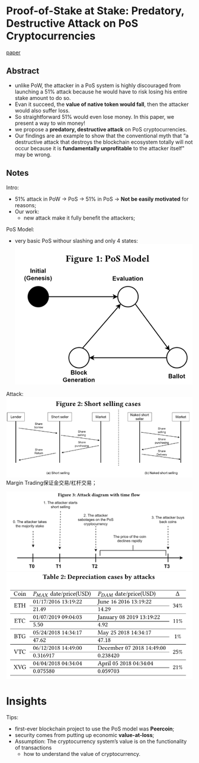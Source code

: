 # Proof-of-Stake at Stake: Predatory, Destructive Attack on PoS Cryptocurrencies
[paper](https://dl.acm.org/doi/pdf/10.1145/3410699.3413791)

## Abstract
- unlike PoW, the attacker in a PoS system is highly discouraged from launching a 51% attack because he would have to risk losing his entire stake amount to do so.
- Evan it succeed, the **value of native token would fall**, then the attacker would also suffer loss.
- So straightforward 51% would even lose money. In this paper, we present a way to win money!
- we propose a **predatory, destructive attack** on PoS cryptocurrencies.
-  Our findings are an example to show that the conventional myth that “a destructive attack that destroys the blockchain ecosystem totally will not occur because it is **fundamentally unprofitable** to the attacker itself" may be wrong.

## Notes
Intro:
- 51% attack in PoW -> PoS -> 51% in PoS -> **Not be easily motivated** for reasons;
- Our work:
    - new attack make it fully benefit the attackers;

PoS Model:
- very basic PoS withour slashing and only 4 states: ![PoS](image.png)

Attack:
![attack](image-1.png)
Margin Trading保证金交易/杠杆交易；

![time-line](image-2.png)
![evaluation](image-3.png)

# Insights
Tips:
- first-ever blockchain project to use the PoS model was **Peercoin**;
- security comes from putting up economic **value-at-loss**;
- Assumption: The cryptocurrency system’s value is on the functionality of transactions
    - how to understand the value of cryptocurrency.